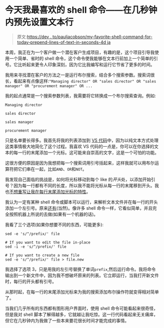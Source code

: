 # 今天我最喜欢的 shell 命令——在几秒钟内预先设置文本行

> 原文:[https://dev . to/pauljacobson/my-favorite-shell-command-for-today-prepend-lines-of-text-in-seconds-4d ja](https://dev.to/pauljacobson/my-favourite-shell-command-for-today--prepend-lines-of-text-in-seconds-4dja)

本周，我正在为一个客户做一个潜在客户生成项目，有趣的是，这个项目引导我使用一个简单、省时的 shell 命令，这个命令使我能够在文本行前加上一个简单的引号。它比听起来更令人印象深刻，因为它比我编写和运行它节省了更多的时间。

我用来寻找潜在客户的方法之一是运行布尔搜索，结合多个搜索参数。搜索词很长，看起来有点像这样:`"Managing director" OR "sales director" OR "sales manager" OR "procurement manager" OR ...`

我的起点通常是一个搜索参数列表，我需要将它转换成一个布尔搜索查询。例如:

```
Managing director

sales director

sales manager

procurement manager 
```

只是名单要长得多。我首先将我的列表添加到 [VS 代码](https://code.visualstudio.com/)中，因为以纯文本方式处理这类事情极大地简化了这个过程。我喜欢 VS 代码的一点是，你可以在你选择的文本的每一行的末尾添加一个光标。这可能来自崇高的文字，这是一个可怕的功能。

这很方便的原因是因为我想把每一个搜索词用引号括起来，这样我就可以用布尔运算符把它们串在一起，比如`AND`、`OR`和`NOT`。

我发现自己面临的挑战是，如何将光标移动到每个 like 的*开头*处，以添加开始引号？因为每一行都有不同的长度，所以我不能将光标从每一行的末尾移到开头。我也[不想重写让我在每行末尾添加光标的特性](https://marketplace.visualstudio.com/items?itemName=kaiwood.insert-cursor-at-beginning-of-each-line-selected)。

我认为一定有某种 shell 命令或脚本可以运行，来解析文本文件并在每一行的开头添加一个左引号。原来[还有](https://stackoverflow.com/questions/2099471/add-a-prefix-string-to-beginning-of-each-line)(当然)。像许多 shell 命令一样，它看似简单，并且完全按照机器上所说的去做(如果有一个机器的话)。

我看了三个选项(如果你想要不同的东西，可能更多):

```
sed -e 's/^/prefix/' file

# If you want to edit the file in-place
sed -i -e 's/^/prefix/' file

# If you want to create a new file
sed -e 's/^/prefix/' file > file.new 
```

我选择了选项 3，只是用我的左引号替换了单词`prefix`,然后运行命令。我将命令输出到一个新文件中，因为我不想破坏原来的列表。它立即运行，当我打开新文件时，每行的开头都有引号。

从那时起，在每一行的末尾添加光标来为我的搜索添加布尔操作符就变得相对简单了。

当我们几乎所有的东西都有图形用户界面时，使用 shell 命令可能看起来很奇怪，但是我对 shell 脚本了解得越多，它就越让我吃惊。这一行代码看起来无关痛痒，但它在几秒钟内为我做了一些本来要花很长时间才能完成的事情。